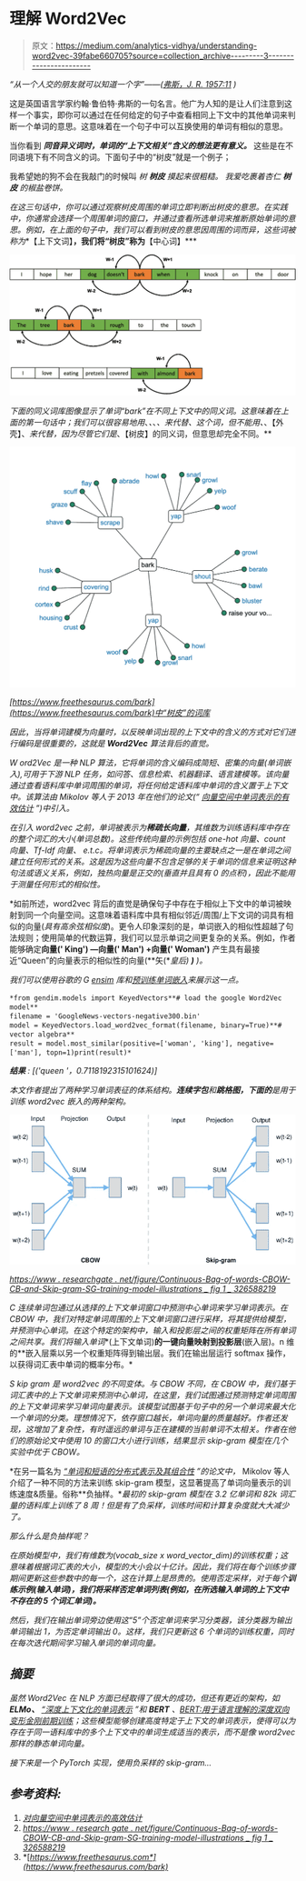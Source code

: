 # 理解 Word2Vec

> 原文：<https://medium.com/analytics-vidhya/understanding-word2vec-39fabe660705?source=collection_archive---------3----------------------->

*“从一个人交的朋友就可以知道一个字”——(*[*弗斯，J. R. 1957:11*](https://en.wikipedia.org/wiki/John_Rupert_Firth) *)*

这是英国语言学家约翰·鲁伯特·弗斯的一句名言。他广为人知的是让人们注意到这样一个事实，即你可以通过在任何给定的句子中查看相同上下文中的其他单词来判断一个单词的意思。这意味着在一个句子中可以互换使用的单词有相似的意思。

当你看到 ***同音异义词时，单词的“上下文相关”含义的想法更有意义。*** 这些是在不同语境下有不同含义的词。下面句子中的“树皮”就是一个例子；

我希望她的狗不会在我敲门的时候叫 **树* ***树皮*** *摸起来很粗糙。
我爱吃裹着杏仁* ***树皮*** *的椒盐卷饼。**

*在这三句话中，你可以通过观察树皮周围的单词立即判断出树皮的意思。在实践中，你通常会选择一个周围单词的窗口，并通过查看所选单词来推断原始单词的意思。例如，在上面的句子中，我们可以看到树皮的意思因周围的词而异，这些词被称为**【上下文词】**，我们将“树皮”称为**【中心词】***

*![](img/ad815995d1d38ceb5e719e3ad32cd4f3.png)*

*下面的同义词库图像显示了单词“bark”在不同上下文中的同义词。这意味着在上面的第一句话中；我们可以很容易地用*、*、*、*、**来代替*、*这个词，但不能用**、*、【外壳】、*来代替，因为尽管它们是*、【树皮】的同义词，但意思却完全不同。**

*![](img/c79fef88c46bad85589cb1270abe919c.png)*

*[https://www.freethesaurus.com/bark](https://www.freethesaurus.com/bark)中“树皮”的词库*

*因此*，*当将单词建模为向量时，以反映单词出现的上下文中的含义的方式对它们进行编码是很重要的，这就是 **Word2Vec** 算法背后的直觉。*

*W ord2Vec 是一种 NLP 算法，它将单词的含义编码成简短、密集的向量(单词嵌入),可用于下游 NLP 任务，如问答、信息检索、机器翻译、语言建模等。该向量通过查看语料库中单词周围的单词，将任何给定语料库中单词的含义置于上下文中。该算法由 Mikolov 等人于 2013 年在他们的论文(“ [*向量空间中单词表示的有效估计*](https://arxiv.org/abs/1301.3781) ”)中引入。*

*在引入 word2vec 之前，单词被表示为**稀疏长向量**，其维数为训练语料库中存在的整个词汇的大小(*单词总数*)。这些传统向量的示例包括 *one-hot 向量、count 向量、Tf-Idf 向量、* e.t.c。将单词表示为稀疏向量的主要缺点之一是在单词之间建立任何形式的关系。这是因为这些向量不包含足够的关于单词的信息来证明这种句法或语义关系，例如，独热向量是正交的(*垂直并且具有 0* 的点积)，因此不能用于测量任何形式的相似性。*

*如前所述，word2vec 背后的直觉是确保句子中存在于相似上下文中的单词被映射到同一个向量空间。这意味着语料库中具有相似邻近/周围/上下文词的词具有相似的向量(*具有高余弦相似度*)。更令人印象深刻的是，单词嵌入的相似性超越了句法规则；使用简单的代数运算，我们可以显示单词之间更复杂的关系。例如，作者能够确定**向量(' King') —向量(' Man') +向量(' Woman')** 产生具有最接近“Queen”的向量表示的相似性的向量(**矢(**皇后) **)** )。*

*我们可以使用谷歌的 G [ensim](https://github.com/RaRe-Technologies/gensim) 库和[预训练单词嵌入](https://drive.google.com/u/0/uc?id=0B7XkCwpI5KDYNlNUTTlSS21pQmM&export=download)来展示这一点。*

```
*from gendim.models import KeyedVectors**# load the google Word2Vec model**
filename = 'GoogleNews-vectors-negative300.bin'
model = KeyedVectors.load_word2vec_format(filename, binary=True)**# vector algebra**
result = model.most_similar(positive=['woman', 'king'], negative= ['man'], topn=1)print(result)*
```

***结果** : *[('queen '，0.7118192315101624)]**

*本文作者提出了两种学习单词表征的体系结构。**连续字包**和**跳格图，下面的**是用于训练 word2vec 嵌入的两种架构。*

*![](img/fffd1a44567beb375cdd26af3df93dd1.png)*

*[https://www . researchgate . net/figure/Continuous-Bag-of-words-CBOW-CB-and-Skip-gram-SG-training-model-illustrations _ fig 1 _ 326588219](https://www.researchgate.net/figure/Continuous-Bag-of-words-CBOW-CB-and-Skip-gram-SG-training-model-illustrations_fig1_326588219)*

*C 连续单词包通过从选择的上下文单词窗口中预测中心单词来学习单词表示。在 CBOW 中，我们对特定单词周围的上下文单词窗口进行采样，将其提供给模型，并预测中心单词。在这个特定的架构中，输入和投影层之间的权重矩阵在所有单词之间共享。我们将输入单词**(上下文单词)**的一键向量映射到投影层**(嵌入层)。n 维的**嵌入层乘以另一个权重矩阵得到输出层。我们在输出层运行 softmax 操作，以获得词汇表中单词的概率分布。*

*S kip gram 是 word2vec 的不同变体。与 CBOW 不同，在 CBOW 中，我们基于词汇表中的上下文单词来预测中心单词，在这里，我们试图通过预测特定单词周围的上下文单词来学习单词向量表示。该模型试图基于句子中的另一个单词来最大化一个单词的分类。理想情况下，依存窗口越长，单词向量的质量越好。作者还发现，这增加了复杂性，有时遥远的单词与正在建模的当前单词不太相关。作者在他们的原始论文中使用 10 的窗口大小进行训练，结果显示 skip-gram 模型在几个实验中优于 CBOW。*

*在另一篇名为 [*“单词和短语的分布式表示及其组合性*](https://papers.nips.cc/paper/2013/file/9aa42b31882ec039965f3c4923ce901b-Paper.pdf) *”的论文中，* Mikolov 等人介绍了一种不同的方法来训练 skip-gram 模型，这显著提高了单词向量表示的训练速度&质量。俗称**负抽样。**最初的 skip-gram 模型在 3.2 亿单词和 82k 词汇量的语料库上训练了 8 周！但是有了负采样，训练时间和计算复杂度就大大减少了。*

*那么什么是负抽样呢？*

*在原始模型中，我们有维数为(vocab_size x word_vector_dim)的训练权重；这意味着根据词汇表的大小，模型的大小会以十亿计。因此，我们将在每个训练步骤期间更新这些参数中的每一个，这在计算上是昂贵的。使用否定采样，对于每个**训练示例(输入单词)，**我们将采样否定单词列表**(例如，在所选输入单词的上下文中不存在的 5 个词汇单词)。***

*然后，我们在输出单词旁边使用这“5”个否定单词来学习分类器，该分类器为输出单词输出 1，为否定单词输出 0。这样，我们只更新这 6 个单词的训练权重，同时在每次迭代期间学习输入单词的单词向量。*

## *摘要*

*虽然 Word2Vec 在 NLP 方面已经取得了很大的成功，但还有更近的架构，如 **ELMo、** [*“深度上下文化的单词表示*](https://arxiv.org/abs/1802.05365) ”和 **BERT** 、[*BERT:用于语言理解的深度双向变形金刚前期训练*](https://arxiv.org/abs/1810.04805)；这些模型能够创建高度特定于上下文的单词表示，使得可以为存在于同一语料库中的多个上下文中的单词生成适当的表示，而不是像 word2vec 那样的静态单词向量。*

*接下来是一个 PyTorch 实现，使用负采样的 skip-gram…*

## *参考资料:*

1.  *[*对向量空间中单词表示的高效估计*](https://arxiv.org/pdf/1301.3781.pdf)*
2.  *[*https://www . research gate . net/figure/Continuous-Bag-of-words-CBOW-CB-and-Skip-gram-SG-training-model-illustrations _ fig 1 _ 326588219*](https://www.researchgate.net/figure/Continuous-Bag-of-words-CBOW-CB-and-Skip-gram-SG-training-model-illustrations_fig1_326588219)*
3.  *[*https://www.freethesaurus.com*](https://www.freethesaurus.com/bark)*